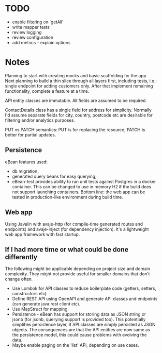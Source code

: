 TODO
=====
- enable filtering on 'getAll'
- write mapper tests
- review logging
- review configuration
- add metrics - explain options

Notes
=====
Planning to start with creating mocks and basic scaffolding for the app.
Next planning to build a thin slice through all layers first, including tests, i.e.: single endpoint for adding customers only. 
After that implement remaining functionality, complete a feature at a time.

API entity classes are immutable.
All fields are assumed to be required.

ContactDetails class has a single field for address for simplicity. Normally I'd assume separate fields for city, country, postcode etc are desirable for filtering and/or analytics purposes.

PUT vs PATCH semantics: PUT is for replacing the resource, PATCH is better for partial updates.

Persistence
---
eBean features used:
- db migration,
- generated query beans for easy querying,
- eBean-test provides ability to run unit tests against Postgres in a docker container. This can be changed to use in memory H2 if the build does not support launching containers. Bottom line: the web app can be tested in production-like environment during build time.

Web app
---
Using Javalin with avaje-http (for compile-time generated routes and endpoints) and avaje-inject (for dependency injection).
It's a lightweight web app framework with fast startup.


If I had more time or what could be done differently
-----
The following might be applicable depending on project size and domain complexity. They might not provide useful for smaller domains that don't change often.
- Use Lombok for API classes to reduce boilerplate code (getters, setters, constructors etc).
- Define REST API using OpenAPI and generate API classes and endpoints (can generate java rest client etc).
- Use MapStruct for mapping
- Persistence - eBean has support for storing data as JSON string or jsonb (for jsonb, querying support is provided too). This potentially simplifies persistence layer, if API classes are simply persisted as JSON objects. The consequences are that the API entities are now same as the persistence model, this could cause problems with evolving the data.
- Maybe enable paging on the 'list' API, depending on use cases.